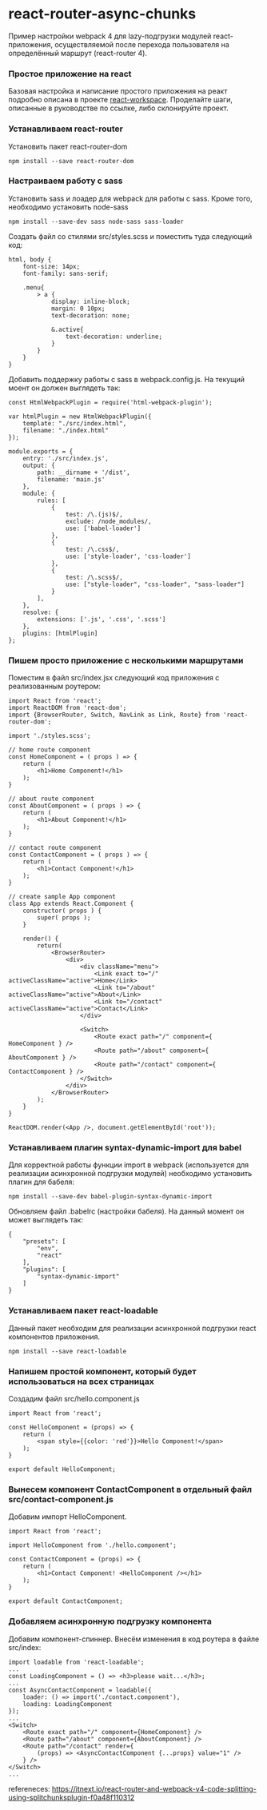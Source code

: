 # react-router-async-chunks
Пример настройки webpack 4 для lazy-подгрузки модулей react-приложения, осуществляемой после перехода пользователя на определённый маршрут (react-router 4).

### Простое приложение на react
Базовая настройка и написание простого приложения на реакт подробно описана в проекте [react-workspace](https://github.com/codyfet/react-workspace). Проделайте шаги, описанные в руководстве по ссылке, либо склонируйте проект.

### Устанавливаем react-router
Установить пакет react-router-dom
```
npm install --save react-router-dom
```

### Настраиваем работу с sass
Установить sass и лоадер для webpack для работы с sass. Кроме того, необходимо установить node-sass
```
npm install --save-dev sass node-sass sass-loader
```

Создать файл со стилями src/styles.scss и поместить туда следующий код:
```
html, body {
    font-size: 14px;
    font-family: sans-serif;

    .menu{
        > a {
            display: inline-block;
            margin: 0 10px;
            text-decoration: none;

            &.active{
                text-decoration: underline;
            }
        }
    }
}
```

Добавить поддержку работы с sass в webpack.config.js. На текущий моент он должен выглядеть так:
```
const HtmlWebpackPlugin = require('html-webpack-plugin');

var htmlPlugin = new HtmlWebpackPlugin({
    template: "./src/index.html",
    filename: "./index.html"
});

module.exports = {
    entry: './src/index.js',
    output: {
        path: __dirname + '/dist',
        filename: 'main.js'
    },
    module: {
        rules: [
            {
                test: /\.(js)$/,
                exclude: /node_modules/,
                use: ['babel-loader']
            }, 
            {
                test: /\.css$/,
                use: ['style-loader', 'css-loader']
            },
            {
                test: /\.scss$/,
                use: ["style-loader", "css-loader", "sass-loader"]
            }
        ],
    },
    resolve: {
        extensions: ['.js', '.css', '.scss']
    },
    plugins: [htmlPlugin]
};
```

### Пишем просто приложение с несколькими маршрутами
Поместим в файл src/index.jsx следующий код приложения с реализованным роутером:
```
import React from 'react';
import ReactDOM from 'react-dom';
import {BrowserRouter, Switch, NavLink as Link, Route} from 'react-router-dom';

import './styles.scss';

// home route component
const HomeComponent = ( props ) => {
    return (
        <h1>Home Component!</h1>
    );
}

// about route component
const AboutComponent = ( props ) => {
    return (
        <h1>About Component!</h1>
    );
}

// contact route component
const ContactComponent = ( props ) => {
    return (
        <h1>Contact Component!</h1>
    );
}

// create sample App component
class App extends React.Component {
    constructor( props ) {
        super( props );
    }

    render() {
        return(
            <BrowserRouter>
                <div>
                    <div className="menu">
                        <Link exact to="/" activeClassName="active">Home</Link>
                        <Link to="/about" activeClassName="active">About</Link>
                        <Link to="/contact" activeClassName="active">Contact</Link>
                    </div>
                    
                    <Switch>
                        <Route exact path="/" component={ HomeComponent } />
                        <Route path="/about" component={ AboutComponent } />
                        <Route path="/contact" component={ ContactComponent } />
                    </Switch>
                </div>
            </BrowserRouter>
        );
    }
}

ReactDOM.render(<App />, document.getElementById('root'));
```

### Устанавливаем плагин syntax-dynamic-import для babel
Для корректной работы функции import в webpack (используется для реализации асинхронной подгрузки модулей) необходимо установить плагин для бабеля:
```
npm install --save-dev babel-plugin-syntax-dynamic-import
```

Обновляем файл .babelrc (настройки бабеля). На данный момент он может выглядеть так:
```
{
    "presets": [
        "env",
        "react"
    ],
    "plugins": [
        "syntax-dynamic-import"
    ]
}
```

### Устанавливаем пакет react-loadable
Данный пакет необходим для реализации асинхронной подгрузки react компонентов приложения.
```
npm install --save react-loadable
```

### Напишем простой компонент, который будет использоваться на всех страницах
Создадим файл src/hello.component.js
```
import React from 'react';

const HelloComponent = (props) => {
    return (
        <span style={{color: 'red'}}>Hello Component!</span>
    );
}

export default HelloComponent;
```

### Вынесем компонент ContactComponent в отдельный файл src/contact-component.js
Добавим импорт HelloComponent.
```
import React from 'react';

import HelloComponent from './hello.component';

const ContactComponent = (props) => {
    return (
        <h1>Contact Component! <HelloComponent /></h1>
    );
}

export default ContactComponent;
```

### Добавляем асинхронную подгрузку компонента
Добавим компонент-спиннер. Внесём изменения в код роутера в файле src/index:
```
import loadable from 'react-loadable';
...
const LoadingComponent = () => <h3>please wait...</h3>;
...
const AsyncContactComponent = loadable({
    loader: () => import('./contact.component'),
    loading: LoadingComponent
});
...
<Switch>
    <Route exact path="/" component={HomeComponent} />
    <Route path="/about" component={AboutComponent} />
    <Route path="/contact" render={ 
        (props) => <AsyncContactComponent {...props} value="1" />
    } />
</Switch>
...
```

refereneces:
https://itnext.io/react-router-and-webpack-v4-code-splitting-using-splitchunksplugin-f0a48f110312
